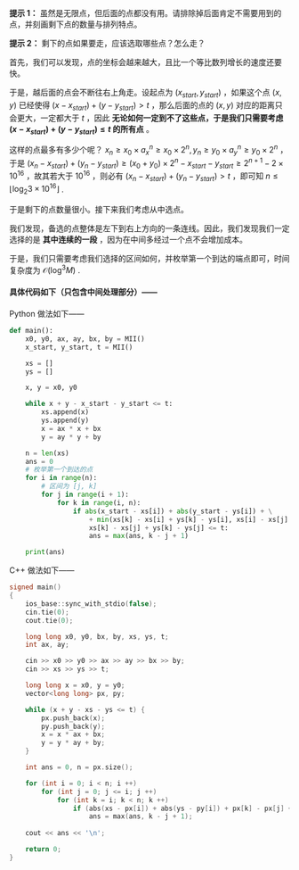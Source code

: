 **提示 1：** 虽然是无限点，但后面的点都没有用。请排除掉后面肯定不需要用到的点，并刻画剩下点的数量与排列特点。

**提示 2：** 剩下的点如果要走，应该选取哪些点？怎么走？

首先，我们可以发现，点的坐标会越来越大，且比一个等比数列增长的速度还要快。

于是，越后面的点会不断往右上角走。设起点为 $(x_{start}, y_{start})$ ，如果这个点 $(x,y)$ 已经使得 $(x-x_{start})+(y-y_{start})\gt t$ ，那么后面的点的 $(x,y)$ 对应的距离只会更大，一定都大于 $t$ ，因此 **无论如何一定到不了这些点，于是我们只需要考虑 $(x-x_{start})+(y-y_{start})\leq t$ 的所有点** 。

这样的点最多有多少个呢？ $x_n\geq x_0\times a_x^n\geq x_0\times 2^n, y_n\geq y_0\times a_y^n\geq y_0\times 2^n$ ，于是 $(x_n-x_{start})+(y_n-y_{start})\geq (x_0+y_0)\times 2^n-x_{start}-y_{start}\geq 2^{n+1}-2\times 10^{16}$ ，故其若大于 $10^{16}$ ，则必有 $(x_n-x_{start})+(y_n-y_{start})\gt t$ ，即可知 $n\leq\lfloor\log_2 3\times 10^{16}\rfloor$ .

于是剩下的点数量很小。接下来我们考虑从中选点。

我们发现，备选的点整体是左下到右上方向的一条连线。因此，我们发现我们一定选择的是 **其中连续的一段** ，因为在中间多经过一个点不会增加成本。

于是，我们只需要考虑我们选择的区间如何，并枚举第一个到达的端点即可，时间复杂度为 $\mathcal{O}(\log ^3 M)$ .

#### 具体代码如下（只包含中间处理部分）——

Python 做法如下——

```Python []
def main():
    x0, y0, ax, ay, bx, by = MII()
    x_start, y_start, t = MII()

    xs = []
    ys = []

    x, y = x0, y0

    while x + y - x_start - y_start <= t:
        xs.append(x)
        ys.append(y)
        x = ax * x + bx
        y = ay * y + by

    n = len(xs)
    ans = 0
    # 枚举第一个到达的点
    for i in range(n):
        # 区间为 [j, k]
        for j in range(i + 1):
            for k in range(i, n):
                if abs(x_start - xs[i]) + abs(y_start - ys[i]) + \
                    + min(xs[k] - xs[i] + ys[k] - ys[i], xs[i] - xs[j] + ys[i] - ys[j]) + \
                    xs[k] - xs[j] + ys[k] - ys[j] <= t:
                    ans = max(ans, k - j + 1)

    print(ans)
```

C++ 做法如下——

```cpp []
signed main()
{
    ios_base::sync_with_stdio(false);
    cin.tie(0);
    cout.tie(0);

    long long x0, y0, bx, by, xs, ys, t;
    int ax, ay;

    cin >> x0 >> y0 >> ax >> ay >> bx >> by;
    cin >> xs >> ys >> t;

    long long x = x0, y = y0;
    vector<long long> px, py;

    while (x + y - xs - ys <= t) {
        px.push_back(x);
        py.push_back(y);
        x = x * ax + bx;
        y = y * ay + by;
    }

    int ans = 0, n = px.size();

    for (int i = 0; i < n; i ++) 
        for (int j = 0; j <= i; j ++)
            for (int k = i; k < n; k ++)
                if (abs(xs - px[i]) + abs(ys - py[i]) + px[k] - px[j] + py[k] - py[j] + min(px[k] - px[i] + py[k] - py[i], px[i] - px[j] + py[i] - py[j]) <= t)
                    ans = max(ans, k - j + 1);
    
    cout << ans << '\n';

    return 0;
}
```